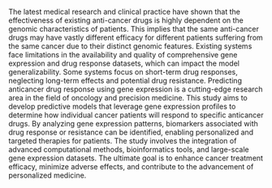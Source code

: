 The latest medical research and clinical practice have shown that the effectiveness of existing anti-cancer drugs is highly dependent on the genomic
characteristics of patients. This implies that the same anti-cancer drugs may
have vastly different efficacy for different patients suffering from the same
cancer due to their distinct genomic features.
Existing systems face limitations in the availability and quality of comprehensive gene expression and drug response datasets, which can impact the
model generalizability. Some systems focus on short-term drug responses,
neglecting long-term effects and potential drug resistance.
Predicting anticancer drug response using gene expression is a cutting-edge
research area in the field of oncology and precision medicine. This study
aims to develop predictive models that leverage gene expression profiles to
determine how individual cancer patients will respond to specific anticancer
drugs. By analyzing gene expression patterns, biomarkers associated with
drug response or resistance can be identified, enabling personalized and targeted therapies for patients. The study involves the integration of advanced
computational methods, bioinformatics tools, and large-scale gene expression
datasets. The ultimate goal is to enhance cancer treatment efficacy, minimize
adverse effects, and contribute to the advancement of personalized medicine.
